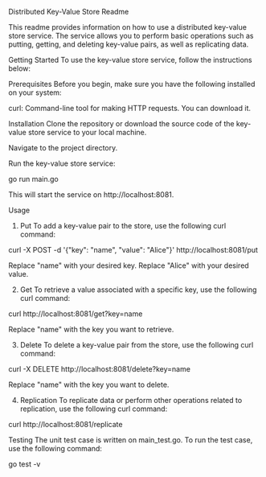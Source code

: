 
Distributed Key-Value Store Readme

This readme provides information on how to use a distributed key-value store service. The service allows you to perform basic operations such as putting, getting, and deleting key-value pairs, as well as replicating data.

Getting Started
To use the key-value store service, follow the instructions below:

Prerequisites
Before you begin, make sure you have the following installed on your system:

curl: Command-line tool for making HTTP requests. You can download it.

Installation
Clone the repository or download the source code of the key-value store service to your local machine.

Navigate to the project directory.

Run the key-value store service:

go run main.go

This will start the service on http://localhost:8081.

Usage
1. Put
To add a key-value pair to the store, use the following curl command:

curl -X POST -d '{"key": "name", "value": "Alice"}' http://localhost:8081/put

Replace "name" with your desired key.
Replace "Alice" with your desired value.

2. Get
To retrieve a value associated with a specific key, use the following curl command:

curl http://localhost:8081/get?key=name

Replace "name" with the key you want to retrieve.

3. Delete
To delete a key-value pair from the store, use the following curl command:

curl -X DELETE http://localhost:8081/delete?key=name

Replace "name" with the key you want to delete.

4. Replication
To replicate data or perform other operations related to replication, use the following curl command:

curl http://localhost:8081/replicate


Testing
The unit test case is written on main_test.go.
To run the test case, use the following command:

go test -v
